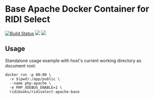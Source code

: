 Base Apache Docker Container for RIDI Select
========================================================

[![Build Status](https://travis-ci.org/ridibooks-docker/ridiselect-apache-base.svg?branch=master)](https://travis-ci.org/ridibooks-docker/ridiselect-apache-base)
[![](https://images.microbadger.com/badges/version/ridibooks/ridiselect-apache-base.svg)](http://microbadger.com/images/ridibooks/ridiselect-apache-base "Get your own version badge on microbadger.com")
[![](https://images.microbadger.com/badges/image/ridibooks/ridiselect-apache-base.svg)](http://microbadger.com/images/ridibooks/ridiselect-apache-base "Get your own version badge on microbadger.com")

Usage
-----

Standalone usage example with host's current working directory as document root:
```
docker run -p 80:80 \
  -v $(pwd):/app/public \
  --name php-apache \
  -e PHP_XDEBUG_ENABLE=1 \
  ridibooks/ridiselect-apache-base
```

